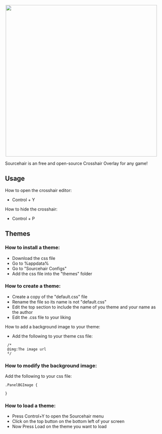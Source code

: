 <div align="center">
<img width="500" src="https://media.discordapp.net/attachments/1232045360524955741/1267236723188957317/ReadMeLogo.png?ex=66a80daa&is=66a6bc2a&hm=7e08be3c57e31a5e923fc2548731dbf9e9bfd3c323a480dea56005c91da8d883&=&format=webp&quality=lossless&width=1920&height=415">
</div>

Sourcehair is an free and open-source Crosshair Overlay for any game!

## Usage
How to open the crosshair editor:
- Control + Y

How to hide the crosshair:
- Control + P

## Themes
### How to install a theme:
- Download the css file
- Go to %appdata%
- Go to "Sourcehair Configs"
- Add the css file into the "themes" folder

### How to create a theme:
- Create a copy of the "default.css" file
- Rename the file so its name is not "default.css"
- Edit the top section to include the name of you theme and your name as the author
- Edit the .css file to your liking

How to add a background image to your theme:
- Add the following to your theme css file:
```
 /*
 @img:The image url
 */
```

 ### How to modify the background image:
Add the following to your css file:
```
.PanelBGImage {
 
}
```

### How to load a theme:
- Press Control+Y to open the Sourcehair menu
- Click on the top button on the bottom left of your screen
- Now Press Load on the theme you want to load
